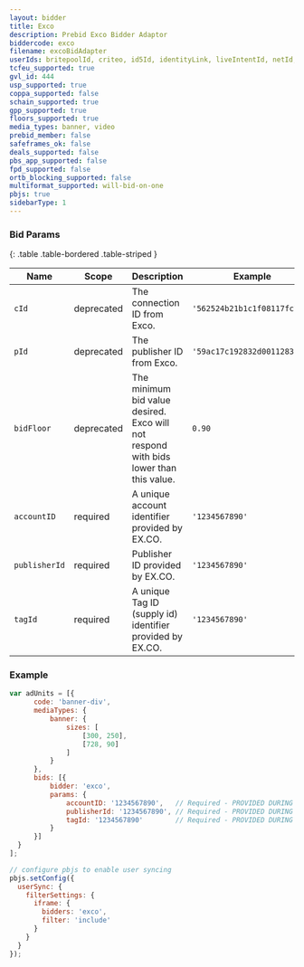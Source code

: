 ```yaml
---
layout: bidder
title: Exco
description: Prebid Exco Bidder Adaptor
biddercode: exco
filename: excoBidAdapter
userIds: britepoolId, criteo, id5Id, identityLink, liveIntentId, netId, parrableId, pubCommonId, unifiedId
tcfeu_supported: true
gvl_id: 444
usp_supported: true
coppa_supported: false
schain_supported: true
gpp_supported: true
floors_supported: true
media_types: banner, video
prebid_member: false
safeframes_ok: false
deals_supported: false
pbs_app_supported: false
fpd_supported: false
ortb_blocking_supported: false
multiformat_supported: will-bid-on-one
pbjs: true
sidebarType: 1
---
```


### Bid Params

{: .table .table-bordered .table-striped }

| Name          | Scope      | Description                                                                           | Example                      | Type     |
|---------------|------------|---------------------------------------------------------------------------------------|------------------------------|----------|
| `cId`         | deprecated | The connection ID from Exco.                                                          | `'562524b21b1c1f08117fc7f9'` | `string` |
| `pId`         | deprecated | The publisher ID from Exco.                                                           | `'59ac17c192832d0011283fe3'` | `string` |
| `bidFloor`    | deprecated | The minimum bid value desired. Exco will not respond with bids lower than this value. | `0.90`                       | `float`  |
| `accountID`   | required   | A unique account identifier provided by EX.CO.                                        | `'1234567890'`               | `string` |
| `publisherId` | required   | Publisher ID provided by EX.CO.                                                       | `'1234567890'`               | `string` |
| `tagId`       | required   | A unique Tag ID (supply id) identifier provided by EX.CO.                             | `'1234567890'`               | `string` |

### Example

  ```javascript
var adUnits = [{
        code: 'banner-div',
        mediaTypes: {
            banner: {
                sizes: [
                    [300, 250],
                    [728, 90]
                ]
            }
        },
        bids: [{
            bidder: 'exco',
            params: {
                accountID: '1234567890',   // Required - PROVIDED DURING SETUP...
                publisherId: '1234567890', // Required - PROVIDED DURING SETUP...
                tagId: '1234567890'        // Required - PROVIDED DURING SETUP...
            }
        }]
    }
];

// configure pbjs to enable user syncing
pbjs.setConfig({
    userSync: {
      filterSettings: {
        iframe: {
          bidders: 'exco',
          filter: 'include'
        }
      }
    }
});
```
